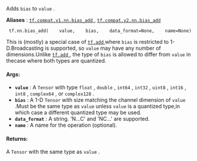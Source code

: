 Adds  `bias`  to  `value` .

**Aliases** : [ `tf.compat.v1.nn.bias_add` ](/api_docs/python/tf/nn/bias_add), [ `tf.compat.v2.nn.bias_add` ](/api_docs/python/tf/nn/bias_add)

```
 tf.nn.bias_add(    value,    bias,    data_format=None,    name=None) 
```

This is (mostly) a special case of [ `tf.add` ](https://tensorflow.google.cn/api_docs/python/tf/math/add) where  `bias`  is restricted to 1-D.Broadcasting is supported, so  `value`  may have any number of dimensions.Unlike [ `tf.add` ](https://tensorflow.google.cn/api_docs/python/tf/math/add), the type of  `bias`  is allowed to differ from  `value`  in thecase where both types are quantized.

#### Args:
- **`value`** : A  `Tensor`  with type  `float` ,  `double` ,  `int64` ,  `int32` ,  `uint8` , `int16` ,  `int8` ,  `complex64` , or  `complex128` .
- **`bias`** : A 1-D  `Tensor`  with size matching the channel dimension of  `value` .Must be the same type as  `value`  unless  `value`  is a quantized type,in which case a different quantized type may be used.
- **`data_format`** : A string. 'N...C' and 'NC...' are supported.
- **`name`** : A name for the operation (optional).


#### Returns:
A  `Tensor`  with the same type as  `value` .

